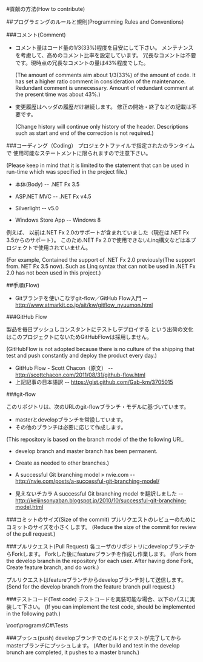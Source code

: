 #貢献の方法(How to contribute)

##プログラミングのルールと規則(Programming Rules and Conventions)

###コメント(Comment)

  - コメント量はコード量の1/3(33%)程度を目安にして下さい。
    メンテナンスを考慮して、高めのコメント比率を設定しています。
    冗長なコメントは不要です。現時点の冗長なコメントの量は43%程度でした。
    
    (The amount of comments aim about 1/3(33%) of the amount of code.
    It has set a higher ratio comment in consideration of the maintenance.
    Redundant comment is unnecessary. Amount of redundant comment at the present time was about 43%.)
    
  - 変更履歴はヘッダの履歴だけ継続します。
    修正の開始・終了などの記載は不要です。
    
    (Change history will continue only history of the header.
    Descriptions such as start and end of the correction is not required.)
    
###コーディング（Coding）
  プロジェクトファイルで指定されたのランタイムで
  使用可能なステートメントに限られますので注意下さい。
  
  (Please keep in mind that it is limited to the statement
  that can be used in run-time which was specified in the project file.)
  
  - 本体(Body)
    -- .NET Fx 3.5

  - ASP.NET MVC
    -- .NET Fx v4.5

  - Silverlight
    -- v5.0

  - Windows Store App
    -- Windows 8

  例えば、
  以前は.NET Fx 2.0のサポートが含まれていました（現在は.NET Fx 3.5からのサポート）。
  このため.NET Fx 2.0で使用できないLinq構文などは本プロジェクトで使用されていません。

  (For example,
  Contained the support of .NET Fx 2.0 previously(The support from. NET Fx 3.5 now). 
  Such as Linq syntax that can not be used in .NET Fx 2.0 has not been used in this project.)

##手順(Flow)

  - Gitブランチを使いこなすgit-flow／GitHub Flow入門
    -- http://www.atmarkit.co.jp/ait/kw/gitflow_nyuumon.html

###GitHub Flow

  製品を毎日プッシュしコンスタントにテストしデプロイする
  という出荷の文化はこのプロジェクトにないためGitHubFlowは採用しません。

  (GitHubFlow is not adopted because there is no culture of the shipping
  that test and push constantly and deploy the product every day.)

  - GitHub Flow - Scott Chacon（原文）
    -- http://scottchacon.com/2011/08/31/github-flow.html
  - 上記記事の日本語訳
    -- https://gist.github.com/Gab-km/3705015
    
###git-flow

  このリポジトリは、次のURLのgit-flowブランチ・モデルに基づいています。
  - masterとdevelopブランチを常設しています。
  - その他のブランチは必要に応じて作成します。

  (This repository is based on the branch model of the the following URL. 
  - develop branch and master branch has been permanent.
  - Create as needed to other branches.)

  - A successful Git branching model » nvie.com
    -- http://nvie.com/posts/a-successful-git-branching-model/
  - 見えないチカラ A successful Git branching model を翻訳しました
    -- http://keijinsonyaban.blogspot.jp/2010/10/successful-git-branching-model.html

###コミットのサイズ(Size of the commit)
  プルリクエストのレビューのためにコミットのサイズを小さくします。
  (Reduce the size of the commit for review of the pull request.)

###プルリクエスト(Pull Request)
  各ユーザのリポジトリにdevelopブランチからForkします。
  Forkした後にfeatureブランチを作成し作業します。
  (Fork from the develop branch in the repository for each user. 
  After having done Fork, Create feature branch, and do work.)
  
  プルリクエストはfeatureブランチからdevelopブランチ対して送信します。
  (Send for the develop branch from the feature branch pull request.)
  
###テストコード(Test code)
  テストコードを実装可能な場合、以下のパスに実装して下さい。
  (If you can implement the test code, should be implemented in the following path.)

  \root\programs\C#\Tests

###プッシュ(push)
  developブランチでのビルドとテストが完了してからmasterブランチにプッシュします。
  (After build and test in the develop brunch are completed, it pushes to a master brunch.)